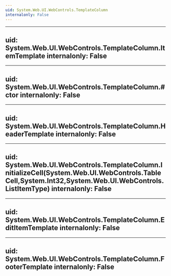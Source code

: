 ```yaml
---
uid: System.Web.UI.WebControls.TemplateColumn
internalonly: False
---
```


---
uid: System.Web.UI.WebControls.TemplateColumn.ItemTemplate
internalonly: False
---

---
uid: System.Web.UI.WebControls.TemplateColumn.#ctor
internalonly: False
---

---
uid: System.Web.UI.WebControls.TemplateColumn.HeaderTemplate
internalonly: False
---

---
uid: System.Web.UI.WebControls.TemplateColumn.InitializeCell(System.Web.UI.WebControls.TableCell,System.Int32,System.Web.UI.WebControls.ListItemType)
internalonly: False
---

---
uid: System.Web.UI.WebControls.TemplateColumn.EditItemTemplate
internalonly: False
---

---
uid: System.Web.UI.WebControls.TemplateColumn.FooterTemplate
internalonly: False
---
